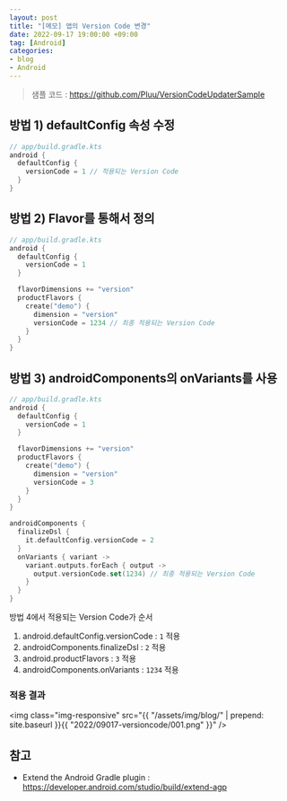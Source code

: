 ```yaml
---
layout: post
title: "[메모] 앱의 Version Code 변경"
date: 2022-09-17 19:00:00 +09:00
tag: [Android]
categories:
- blog
- Android
---
```


<!--more-->

> 샘플 코드 : https://github.com/Pluu/VersionCodeUpdaterSample

## 방법 1) defaultConfig 속성 수정

```kotlin
// app/build.gradle.kts
android {
  defaultConfig {
    versionCode = 1 // 적용되는 Version Code
  }
}
```

## 방법 2) Flavor를 통해서 정의

```kotlin
// app/build.gradle.kts
android {
  defaultConfig {
    versionCode = 1
  }

  flavorDimensions += "version"
  productFlavors {
    create("demo") {
      dimension = "version"
      versionCode = 1234 // 최종 적용되는 Version Code
    }
  }
}
```

## 방법 3) androidComponents의 onVariants를 사용

```kotlin
// app/build.gradle.kts
android {
  defaultConfig {
    versionCode = 1
  }

  flavorDimensions += "version"
  productFlavors {
    create("demo") {
      dimension = "version"
      versionCode = 3
    }
  }
}

androidComponents {
  finalizeDsl {
    it.defaultConfig.versionCode = 2
  }
  onVariants { variant ->
    variant.outputs.forEach { output ->
      output.versionCode.set(1234) // 최종 적용되는 Version Code
    }
  }
}
```

방법 4에서 적용되는 Version Code가 순서

1. android.defaultConfig.versionCode : `1` 적용
2. androidComponents.finalizeDsl : `2` 적용
3. android.productFlavors : `3` 적용
4. androidComponents.onVariants : `1234` 적용

### 적용 결과

<img class="img-responsive" src="{{ "/assets/img/blog/" | prepend: site.baseurl }}{{ "2022/09017-versioncode/001.png" }}" />

## 참고

- Extend the Android Gradle plugin : https://developer.android.com/studio/build/extend-agp